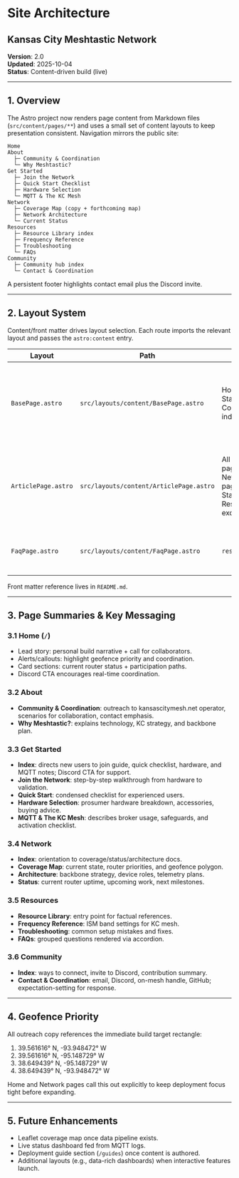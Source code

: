 # Site Architecture
## Kansas City Meshtastic Network

**Version**: 2.0  
**Updated**: 2025-10-04  
**Status**: Content-driven build (live)

---

## 1. Overview
The Astro project now renders page content from Markdown files (`src/content/pages/**`) and uses a small set of content layouts to keep presentation consistent. Navigation mirrors the public site:

```
Home
About
  ├─ Community & Coordination
  └─ Why Meshtastic?
Get Started
  ├─ Join the Network
  ├─ Quick Start Checklist
  ├─ Hardware Selection
  └─ MQTT & The KC Mesh
Network
  ├─ Coverage Map (copy + forthcoming map)
  ├─ Network Architecture
  └─ Current Status
Resources
  ├─ Resource Library index
  ├─ Frequency Reference
  ├─ Troubleshooting
  └─ FAQs
Community
  ├─ Community hub index
  └─ Contact & Coordination
```

A persistent footer highlights contact email plus the Discord invite.

---

## 2. Layout System
Content/front matter drives layout selection. Each route imports the relevant layout and passes the `astro:content` entry.

| Layout | Path | Used by | Description |
| --- | --- | --- | --- |
| `BasePage.astro` | `src/layouts/content/BasePage.astro` | Home, Get Started index, Community index | Renders optional alerts, callouts, Discord CTA, card sections, and closing CTA. |
| `ArticlePage.astro` | `src/layouts/content/ArticlePage.astro` | All narrative pages (About, Network pages, Get Started guides, Resources except FAQ) | Simple prose article with optional lead copy, action buttons, Discord CTA. |
| `FaqPage.astro` | `src/layouts/content/FaqPage.astro` | `resources/faqs` | Converts Q&A front matter into accordion UI. |

Front matter reference lives in `README.md`.

---

## 3. Page Summaries & Key Messaging

### 3.1 Home (`/`)
- Lead story: personal build narrative + call for collaborators.
- Alerts/callouts: highlight geofence priority and coordination.
- Card sections: current router status + participation paths.
- Discord CTA encourages real-time coordination.

### 3.2 About
- **Community & Coordination**: outreach to kansascitymesh.net operator, scenarios for collaboration, contact emphasis.
- **Why Meshtastic?**: explains technology, KC strategy, and backbone plan.

### 3.3 Get Started
- **Index**: directs new users to join guide, quick checklist, hardware, and MQTT notes; Discord CTA for support.
- **Join the Network**: step-by-step walkthrough from hardware to validation.
- **Quick Start**: condensed checklist for experienced users.
- **Hardware Selection**: prosumer hardware breakdown, accessories, buying advice.
- **MQTT & The KC Mesh**: describes broker usage, safeguards, and activation checklist.

### 3.4 Network
- **Index**: orientation to coverage/status/architecture docs.
- **Coverage Map**: current state, router priorities, and geofence polygon.
- **Architecture**: backbone strategy, device roles, telemetry plans.
- **Status**: current router uptime, upcoming work, next milestones.

### 3.5 Resources
- **Resource Library**: entry point for factual references.
- **Frequency Reference**: ISM band settings for KC mesh.
- **Troubleshooting**: common setup mistakes and fixes.
- **FAQs**: grouped questions rendered via accordion.

### 3.6 Community
- **Index**: ways to connect, invite to Discord, contribution summary.
- **Contact & Coordination**: email, Discord, on-mesh handle, GitHub; expectation-setting for response.

---

## 4. Geofence Priority
All outreach copy references the immediate build target rectangle:
1. 39.561616° N, -93.948472° W
2. 39.561616° N, -95.148729° W
3. 38.649439° N, -95.148729° W
4. 38.649439° N, -93.948472° W

Home and Network pages call this out explicitly to keep deployment focus tight before expanding.

---

## 5. Future Enhancements
- Leaflet coverage map once data pipeline exists.
- Live status dashboard fed from MQTT logs.
- Deployment guide section (`/guides`) once content is authored.
- Additional layouts (e.g., data-rich dashboards) when interactive features launch.
